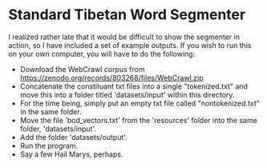# Standard Tibetan Word Segmenter
 I realized rather late that it would be difficult to show the segmenter in action, so I have
 included a set of example outputs. If you wish to run this on your own computer, you will have
 to do the following:

 - Download the WebCrawl corpus from https://zenodo.org/records/803268/files/WebCrawl.zip
 - Concatenate the constituant txt files into a single "tokenized.txt" and move this into a
 folder titled 'datasets/input' within this directory.
 - For the time being, simply put an empty txt file called "nontokenized.txt" in the same
 folder.
 - Move the file 'bod_vectors.txt' from the 'resources' folder into the same folder,
 'datasets/input'.
 - Add the folder 'datasets/output'.
 - Run the program.
 - Say a few Hail Marys, perhaps.